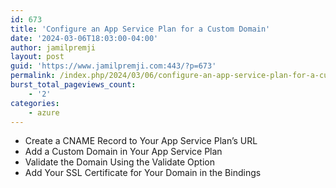 ```yaml
---
id: 673
title: 'Configure an App Service Plan for a Custom Domain'
date: '2024-03-06T18:03:00-04:00'
author: jamilpremji
layout: post
guid: 'https://www.jamilpremji.com:443/?p=673'
permalink: /index.php/2024/03/06/configure-an-app-service-plan-for-a-custom-domain/
burst_total_pageviews_count:
    - '2'
categories:
    - azure
---
```


- Create a CNAME Record to Your App Service Plan’s URL
- Add a Custom Domain in Your App Service Plan
- Validate the Domain Using the Validate Option
- Add Your SSL Certificate for Your Domain in the Bindings